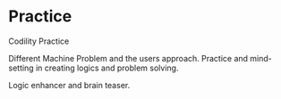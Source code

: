 # Practice
Codility Practice


Different Machine Problem and the users approach.
Practice and mind-setting in creating logics and problem solving.

Logic enhancer and brain teaser.
